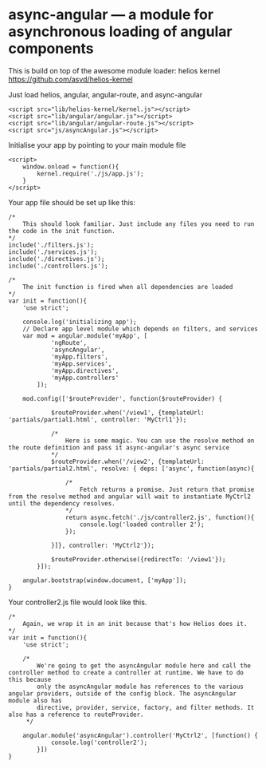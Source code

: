 # async-angular — a module for asynchronous loading of angular components

This is build on top of the awesome module loader: helios kernel https://github.com/asvd/helios-kernel

Just load helios, angular, angular-route, and async-angular

    <script src="lib/helios-kernel/kernel.js"></script>
    <script src="lib/angular/angular.js"></script>
    <script src="lib/angular/angular-route.js"></script>
    <script src="js/asyncAngular.js"></script>

Initialise your app by pointing to your main module file

    <script>
        window.onload = function(){
            kernel.require('./js/app.js');
        }
    </script>

Your app file should be set up like this:

    /*
        This should look familiar. Just include any files you need to run the code in the init function.
    */
    include('./filters.js');
    include('./services.js');
    include('./directives.js');
    include('./controllers.js');

    /*
        The init function is fired when all dependencies are loaded
    */
    var init = function(){
    	'use strict';

    	console.log('initializing app');
    	// Declare app level module which depends on filters, and services
    	var mod = angular.module('myApp', [
    			'ngRoute',
    			'asyncAngular',
    			'myApp.filters',
    			'myApp.services',
    			'myApp.directives',
    			'myApp.controllers'
    		]);

    	mod.config(['$routeProvider', function($routeProvider) {

    			$routeProvider.when('/view1', {templateUrl: 'partials/partial1.html', controller: 'MyCtrl1'});

    			/*
    			    Here is some magic. You can use the resolve method on the route definition and pass it async-angular's async service
    			*/
    			$routeProvider.when('/view2', {templateUrl: 'partials/partial2.html', resolve: { deps: ['async', function(async){

                    /*
                        Fetch returns a promise. Just return that promise from the resolve method and angular will wait to instantiate MyCtrl2 until the dependency resolves.
                    */
    				return async.fetch('./js/controller2.js', function(){
    					console.log('loaded controller 2');
    				});

    			}]}, controller: 'MyCtrl2'});

    			$routeProvider.otherwise({redirectTo: '/view1'});
    		}]);

    	angular.bootstrap(window.document, ['myApp']);
    }

Your controller2.js file would look like this.

    /*
        Again, we wrap it in an init because that's how Helios does it.
    */
    var init = function(){
    	'use strict';

    	/*
    	    We're going to get the asyncAngular module here and call the controller method to create a controller at runtime. We have to do this because
    	    only the asyncAngular module has references to the various angular providers, outside of the config block. The asyncAngular module also has
    	    directive, provider, service, factory, and filter methods. It also has a reference to routeProvider.
    	 */

    	angular.module('asyncAngular').controller('MyCtrl2', [function() {
    			console.log('controller2');
    		}])
    }